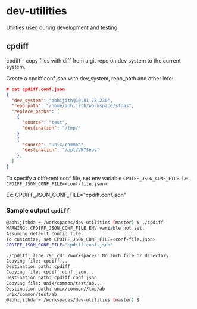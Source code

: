 # dev-utilities

Utilities used during development and testing.

## cpdiff

cpdiff - copy files with diff from a git repo on dev system to the current system.

Create a cpdiff.conf.json with dev_system, repo_path and other info:

```json
# cat cpdiff.conf.json
{
  "dev_system": "abhijith@10.81.78.230",
  "repo_path": "/home/abhijith/workspace/sfnas",
  "replace_paths": [
    {
      "source": "test",
      "destination": "/tmp/"
    }
    {
      "source": "unix/common",
      "destination": "/opt/VRTSnas"
    },
  ]
}
```

To specify a different conf file, set env variable `CPDIFF_JSON_CONF_FILE`.
I.e., `CPDIFF_JSON_CONF_FILE=<conf-file.json>`

Ex: CPDIFF_JSON_CONF_FILE="cpdiff.conf.json"

### Sample output `cpdiff`

```bash
@abhijithda ➜ /workspaces/dev-utilities (master) $ ./cpdiff 
WARNING: CPDIFF_JSON_CONF_FILE ENV variable not set.
Assuming default config file.
To customize, set CPDIFF_JSON_CONF_FILE=<conf-file.json>
CPDIFF_JSON_CONF_FILE="cpdiff.conf.json"

./cpdiff: line 79: cd: /workspace/: No such file or directory
Copying file: cpdiff...
Destination path: cpdiff
Copying file: cpdiff.conf.json...
Destination path: cpdiff.conf.json
Copying file: unix/common/test/ab...
Destination path: unix/common//tmp/ab
unix/common/test/ab
@abhijithda ➜ /workspaces/dev-utilities (master) $ 
```
